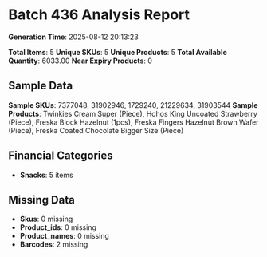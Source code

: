 # Batch 436 Analysis Report

**Generation Time**: 2025-08-12 20:13:23

**Total Items**: 5
**Unique SKUs**: 5
**Unique Products**: 5
**Total Available Quantity**: 6033.00
**Near Expiry Products**: 0

## Sample Data
**Sample SKUs**: 7377048, 31902946, 1729240, 21229634, 31903544
**Sample Products**: Twinkies Cream Super (Piece), Hohos King Uncoated Strawberry (Piece), Freska Block Hazelnut (1pcs), Freska Fingers Hazelnut Brown Wafer (Piece), Freska Coated Chocolate Bigger Size (Piece)

## Financial Categories
- **Snacks**: 5 items

## Missing Data
- **Skus**: 0 missing
- **Product_ids**: 0 missing
- **Product_names**: 0 missing
- **Barcodes**: 2 missing

